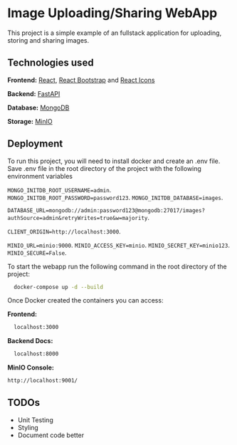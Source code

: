 
# Image Uploading/Sharing WebApp

This project is a simple example of an fullstack application 
for uploading, storing and sharing images. 



## Technologies used

**Frontend:** 
[React](https://reactjs.org/),
[React Bootstrap](https://react-bootstrap.github.io/)
and [React Icons](https://react-icons.github.io/react-icons)

**Backend:** [FastAPI](https://fastapi.tiangolo.com/)

**Database:** [MongoDB](https://www.mongodb.com/)

**Storage:** [MinIO](https://min.io/)




## Deployment

To run this project, you will need to install docker and create an .env file.
Save .env file in the root directory of the project with the following environment variables 

`MONGO_INITDB_ROOT_USERNAME=admin`. 
`MONGO_INITDB_ROOT_PASSWORD=password123`. 
`MONGO_INITDB_DATABASE=images`. 

`DATABASE_URL=mongodb://admin:password123@mongodb:27017/images?authSource=admin&retryWrites=true&w=majority`. 

`CLIENT_ORIGIN=http://localhost:3000`. 

`MINIO_URL=minio:9000`. 
`MINIO_ACCESS_KEY=minio`. 
`MINIO_SECRET_KEY=minio123`.
`MINIO_SECURE=False`.

To start the webapp run the following command in the root directory of the project:

```bash
  docker-compose up -d --build
```

Once Docker created the containers you can access:

**Frontend:** 
```bash
  localhost:3000
````

**Backend Docs:**
```bash
  localhost:8000
```

**MinIO Console:**
```bash
http://localhost:9001/
```


## TODOs

- Unit Testing
- Styling
- Document code better

